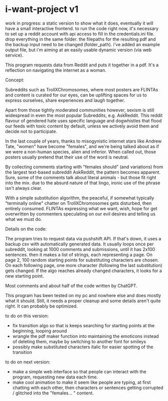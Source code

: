 # i-want-project v1
work in progress: a static version to show what it does, eventually it will have a small interactive frontend.
to run the code right now, it's necessary to set up a reddit account with api access to fill in the credentials.ini file.
drop everything in the same folder.
the filepaths for the resulting pdf and the backup input need to be changed (folder_path).
i've added an example output file, but i'm aiming at an easily usable dynamic version (via web service).

This program requests data from Reddit and puts it together in a pdf.
It's a reflection on navigating the internet as a woman.


Concept:

Subreddits such as TrollXChromosomes, where most posters are FLINTAs and content is curated for our eyes, can be uplifting spaces for us to express ourselves, share experiences and laugh together.

Apart from those tightly moderated communities however, sexism is still widespread in even the most popular Subreddits, e.g. AskReddit. This reddit flavour of gendered hate uses specific language and dogwhistles that flood our feeds with toxic content by default, unless we actively avoid them and decide not to participate.

In the last couple of years, thanks to misogynistic internet stars like Andrew Tate, "women" have become "females", and we're being talked about as if we were a non-human species, alien and inferior. When called out, those posters usually pretend that their use of the word is neutral.

By collecting comments starting with "females should" (and variations)  from the largest text-based subreddit AskReddit, the pattern becomes apparent. Sure, some of the comments talk about literal animals - but those fit right into the mix. due to the absurd nature of that lingo, ironic use of the phrase isn't always clear.

With a simple substitution algorithm, the peaceful, if somewhat typically "terminally online" chatter on TrollXChromosomes gets disturbed, then entirely consumed. FLINTAs expressing what we want, wish, hope for get overwritten by commenters speculating on our evil desires and telling us what we must do.


Details on the code:

The program tries to request data via pushshift API. If that's down, it uses a backup csv with automatically generated data. It usually loops once per subreddit, looking at 1000 comments and submissions, until it has 2x100 sentences. then it makes a list of strings, each representing a page. On page 2, 100 random starting points for substituting characters are chosen. On each following page, one more character (following the last substitution) gets changed. If the algo reaches already changed characters, it looks for a new starting point.

Most comments and about half of the code written by ChatGPT.

This program has been tested on my pc and nowhere else and does mostly what it should. Still, it needs a proper cleanup and some details aren't quite right. It can probably be optimized.

to do on this version:
- fix transition algo so that is keeps searching for starting points at the beginning, looping around
- wrangle the pdf maker function into maintaining the emoticons instead of deleting them, maybe by switching to another font for smileys
- possibly make substituted characters italic for easier spotting of the transition

to do on next version:
- make a simple web interface so that people can interact with the program, requesting new data each time.
- make cool animation to make it seem like people are typing, at first chatting with each other, then characters or sentences getting corrupted / glitched into the "females... " content.

